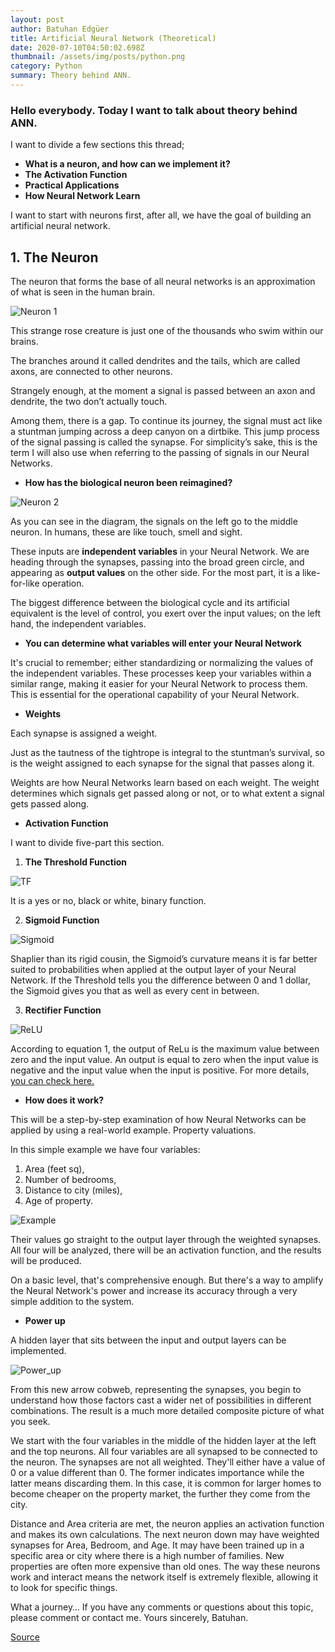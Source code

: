 ```yaml
---
layout: post
author: Batuhan Edgüer
title: Artificial Neural Network (Theoretical)
date: 2020-07-10T04:50:02.698Z
thumbnail: /assets/img/posts/python.png
category: Python
summary: Theory behind ANN.
---
```

### Hello everybody. Today I want to talk about theory behind ANN.

I want to divide a few sections this thread;

* **What is a neuron, and how can we implement it?**
* **The Activation Function**
* **Practical Applications**
* **How Neural Network Learn**

I want to start with neurons first, after all, we have the goal of building an artificial neural network.

## **1. The Neuron**

The neuron that forms the base of all neural networks is an approximation of what is seen in the human brain.

![Neuron 1](/assets/img/posts/neuron1.png "Figure 1: Neuron")

This strange rose creature is just one of the thousands who swim within our brains.

The branches around it called dendrites and the tails, which are called axons, are connected to other neurons.

Strangely enough, at the moment a signal is passed between an axon and dendrite, the two don’t actually touch.

Among them, there is a gap. To continue its journey, the signal must act like a stuntman jumping across a deep canyon on a dirtbike. This jump process of the signal passing is called the synapse. For simplicity’s sake, this is the term I will also use when referring to the passing of signals in our Neural Networks.

* **How has the biological neuron been reimagined?**

![Neuron 2](/assets/img/posts/neuron2.png "Figure 2: Neural Network Diagram")

As you can see in the diagram, the signals on the left go to the middle neuron. In humans, these are like touch, smell and sight.

These inputs are **independent variables** in your Neural Network. We are heading through the synapses, passing into the broad green circle, and appearing as **output values** on the other side. For the most part, it is a like-for-like operation. 

The biggest difference between the biological cycle and its artificial equivalent is the level of control, you exert over the input values; on the left hand, the independent variables.

* **You can determine what variables will enter your Neural Network**

It's crucial to remember; either standardizing or normalizing the values of the independent variables. These processes keep your variables within a similar range, making it easier for your Neural Network to process them. This is essential for the operational capability of your Neural Network.

* **Weights**

Each synapse is assigned a weight.

Just as the tautness of the tightrope is integral to the stuntman’s survival, so is the weight assigned to each synapse for the signal that passes along it.

Weights are how Neural Networks learn based on each weight. The weight determines which signals get passed along or not, or to what extent a signal gets passed along.

* **Activation Function**

I want to divide five-part this section.

1. **The Threshold Function**

![TF](/assets/img/posts/tf.png "Figure 3: Threshold Function")

It is a yes or no, black or white, binary function.

2. **Sigmoid Function**

![Sigmoid](/assets/img/posts/sigmoid.png "Figure 4: Sigmoid Function")

Shaplier than its rigid cousin, the Sigmoid’s curvature means it is far better suited to probabilities when applied at the output layer of your Neural Network. If the Threshold tells you the difference between 0 and 1 dollar, the Sigmoid gives you that as well as every cent in between.

3. **Rectifier Function**

![ReLU](/assets/img/posts/relu.png "Figure 5: ReLU")

According to equation 1, the output of ReLu is the maximum value between zero and the input value. An output is equal to zero when the input value is negative and the input value when the input is positive.
For more details, [you can check here.](https://machinelearningmastery.com/rectified-linear-activation-function-for-deep-learning-neural-networks/)

* **How does it work?**

This will be a step-by-step examination of how Neural Networks can be applied by using a real-world example. Property valuations.

In this simple example we have four variables:

1. Area (feet sq),
2. Number of bedrooms,
3. Distance to city (miles),
4. Age of property.

![Example](/assets/img/posts/house_price.png "Figure 6: Real-world example")

Their values go straight to the output layer through the weighted synapses. All four will be analyzed, there will be 
an activation function, and the results will be produced. 

On a basic level, that's comprehensive enough. 
But there's a way to amplify the Neural Network's power and 
increase its accuracy through a very simple addition to the system.

* **Power up**

A hidden layer that sits between the input and output layers can be implemented.

![Power_up](/assets/img/posts/power_up.png "Figure 7: ANN figure")

From this new arrow cobweb, representing the synapses, you begin to understand how those factors cast a wider net of possibilities in different combinations. The result is a much more detailed composite picture of what you seek.

We start with the four variables in the middle of the hidden layer at the left and the top neurons. All four variables are all synapsed to be connected to the neuron. The synapses are not all weighted. They'll either have a value of 0 or a value different than 0. The former indicates importance while the latter means discarding them. In this case, it is common for larger homes to become cheaper on the property market, the further they come from the city.

Distance and Area criteria are met, the neuron applies an activation function and makes its own calculations. The next neuron down may have weighted synapses for Area, Bedroom, and Age. It may have been trained up in a specific area or city where there is a high number of families. New properties are often more expensive than old ones. The way these neurons work and interact means the network itself is extremely flexible, allowing it to look for specific things.

What a journey… If you have any comments or questions about this topic, please comment or contact me. Yours sincerely, Batuhan.

[Source](https://www.udemy.com/course/deeplearning/)